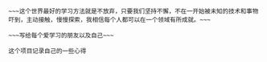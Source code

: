 ~~~本项目主要为新手服务，为了减小新手的畏难心理，我们在学习一门技术时，首先向你感性的展示该技术的主体，即如何开始，如何结束。具体技术的内容，技巧，方法等等很多重要的事我们都不会涉及，因为这些东西都可以在未来的学习中慢慢加强~~~

~~~这个世界最好的学习方法就是不放弃，只要我们坚持不懈，不在一开始被未知的技术和事物吓到，主动接触，慢慢探索，我相信每个人都可以在一个领域有所成就。~~~

~~~写给每个爱学习的朋友以及自己~~~

这个项目记录自己的一些心得

